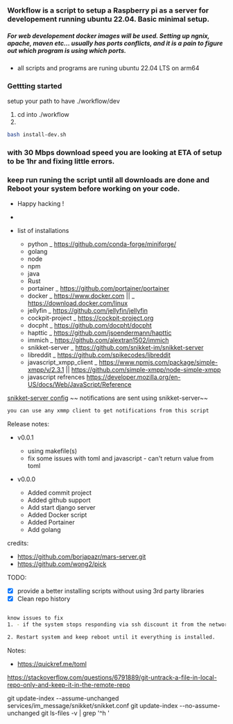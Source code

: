 ###  Workflow is a script to setup a Raspberry pi as a server for developement running ubuntu 22.04. Basic minimal setup.
##### For web developement docker images will be used. Setting up ngnix, apache, maven etc... usually has ports conflicts, and it is a pain to figure out which program is using which ports. 

- all scripts and programs are runing ubuntu 22.04 LTS on arm64 

### Gettting started
setup your path to have ./workflow/dev
1. cd into ./workflow 
2. 
```bash 
bash install-dev.sh 

```
### with 30 Mbps download speed you are looking at ETA of setup to be 1hr and fixing little errors. 

### keep run runing the script until all downloads are done and Reboot your system before working on your code. 

- Happy hacking !

-




- list of installations
    - python _ https://github.com/conda-forge/miniforge/
    - golang
    - node
    - npm 
    - java
    - Rust
    - portainer _ https://github.com/portainer/portainer
    - docker _ https://www.docker.com || _ https://download.docker.com/linux
    - jellyfin _ https://github.com/jellyfin/jellyfin
    - cockpit-project _ https://cockpit-project.org
    - docpht _ https://github.com/docpht/docpht
    - hapttic _ https://github.com/jsoendermann/hapttic
    - immich _ https://github.com/alextran1502/immich
    - snikket-server _ https://github.com/snikket-im/snikket-server
    - libreddit _ https://github.com/spikecodes/libreddit
    - javascript_xmpp_client _ https://www.npmjs.com/package/simple-xmpp/v/2.3.1 || https://github.com/simple-xmpp/node-simple-xmpp
    - javascript refrences https://developer.mozilla.org/en-US/docs/Web/JavaScript/Reference
    


[snikket-server config](https://github.com/Nllii/workflow/blob/9ca64008ff525d0f85f36260d120f38d8dcbce5c/workflow.settings.toml#L18)
~~ notifications are sent using snikket-server~~
```bash
you can use any xmmp client to get notifications from this script
```








Release notes:
- v0.0.1 
    - using makefile(s)
    - fix some issues with toml and javascript - can't return value from toml 




- v0.0.0
    - Added commit project
    - Added github support
    - Add start django server
    - Added Docker script 
    - Added Portainer
    - Add golang 






credits:

-  https://github.com/borjapazr/mars-server.git
-  https://github.com/wong2/pick
 
TODO:
- [x] provide a better installing scripts without using 3rd party libraries
- [x] Clean repo history 
```bash

know issues to fix
1. - if the system stops responding via ssh discount it from the network(if wifi, kick it off the network and reconnet) and ssh again.

2. Restart system and keep reboot until it everything is installed. 

```




Notes: 
- https://quickref.me/toml


https://stackoverflow.com/questions/6791889/git-untrack-a-file-in-local-repo-only-and-keep-it-in-the-remote-repo


git update-index --assume-unchanged services/im_message/snikket/snikket.conf
git update-index --no-assume-unchanged <file>
git ls-files -v | grep '^h '